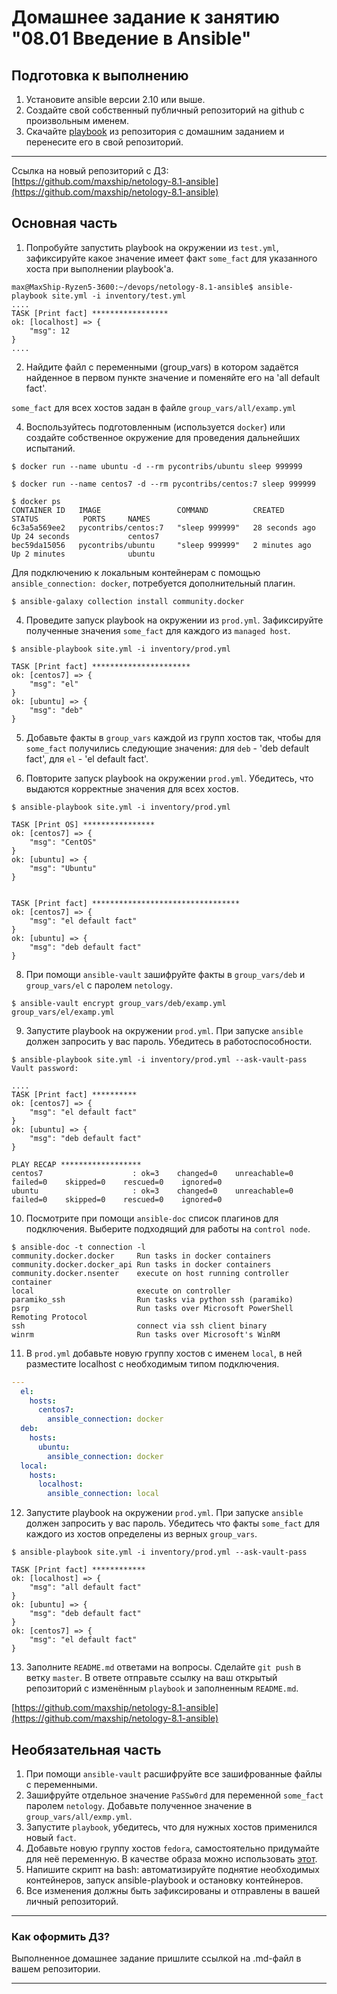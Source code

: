 # Домашнее задание к занятию "08.01 Введение в Ansible"

## Подготовка к выполнению
1. Установите ansible версии 2.10 или выше.
2. Создайте свой собственный публичный репозиторий на github с произвольным именем.
3. Скачайте [playbook](./playbook/) из репозитория с домашним заданием и перенесите его в свой репозиторий.

---
Ссылка на новый репозиторий с ДЗ:
[https://github.com/maxship/netology-8.1-ansible](https://github.com/maxship/netology-8.1-ansible)

## Основная часть
1. Попробуйте запустить playbook на окружении из `test.yml`, зафиксируйте какое значение имеет факт `some_fact` для указанного хоста при выполнении playbook'a.

```shell
max@MaxShip-Ryzen5-3600:~/devops/netology-8.1-ansible$ ansible-playbook site.yml -i inventory/test.yml
....
TASK [Print fact] *****************
ok: [localhost] => {
    "msg": 12
}
....
```

2. Найдите файл с переменными (group_vars) в котором задаётся найденное в первом пункте значение и поменяйте его на 'all default fact'.

`some_fact` для всех хостов задан в файле `group_vars/all/examp.yml`

4. Воспользуйтесь подготовленным (используется `docker`) или создайте собственное окружение для проведения дальнейших испытаний.

```shell
$ docker run --name ubuntu -d --rm pycontribs/ubuntu sleep 999999 

$ docker run --name centos7 -d --rm pycontribs/centos:7 sleep 999999

$ docker ps
CONTAINER ID   IMAGE                 COMMAND          CREATED          STATUS          PORTS     NAMES
6c3a5a569ee2   pycontribs/centos:7   "sleep 999999"   28 seconds ago   Up 24 seconds             centos7
bec59da15056   pycontribs/ubuntu     "sleep 999999"   2 minutes ago    Up 2 minutes              ubuntu
```
Для подключению к локальным контейнерам с помощью `ansible_connection: docker`, потребуется дополнительный плагин.
```shell
$ ansible-galaxy collection install community.docker
```

4. Проведите запуск playbook на окружении из `prod.yml`. Зафиксируйте полученные значения `some_fact` для каждого из `managed host`.

```shell
$ ansible-playbook site.yml -i inventory/prod.yml

TASK [Print fact] **********************
ok: [centos7] => {
    "msg": "el"
}
ok: [ubuntu] => {
    "msg": "deb"
}
```

5. Добавьте факты в `group_vars` каждой из групп хостов так, чтобы для `some_fact` получились следующие значения: для `deb` - 'deb default fact', для `el` - 'el default fact'.

6. Повторите запуск playbook на окружении `prod.yml`. Убедитесь, что выдаются корректные значения для всех хостов.

```shell
$ ansible-playbook site.yml -i inventory/prod.yml

TASK [Print OS] ****************
ok: [centos7] => {
    "msg": "CentOS"
}
ok: [ubuntu] => {
    "msg": "Ubuntu"
}


TASK [Print fact] *********************************
ok: [centos7] => {
    "msg": "el default fact"
}
ok: [ubuntu] => {
    "msg": "deb default fact"
}
```

8. При помощи `ansible-vault` зашифруйте факты в `group_vars/deb` и `group_vars/el` с паролем `netology`.

```shell
$ ansible-vault encrypt group_vars/deb/examp.yml group_vars/el/examp.yml
```

9. Запустите playbook на окружении `prod.yml`. При запуске `ansible` должен запросить у вас пароль. Убедитесь в работоспособности.

```shell
$ ansible-playbook site.yml -i inventory/prod.yml --ask-vault-pass
Vault password: 

....
TASK [Print fact] **********
ok: [centos7] => {
    "msg": "el default fact"
}
ok: [ubuntu] => {
    "msg": "deb default fact"
}

PLAY RECAP ******************
centos7                    : ok=3    changed=0    unreachable=0    failed=0    skipped=0    rescued=0    ignored=0   
ubuntu                     : ok=3    changed=0    unreachable=0    failed=0    skipped=0    rescued=0    ignored=0 
```
10. Посмотрите при помощи `ansible-doc` список плагинов для подключения. Выберите подходящий для работы на `control node`.

```shell
$ ansible-doc -t connection -l
community.docker.docker     Run tasks in docker containers   
community.docker.docker_api Run tasks in docker containers 
community.docker.nsenter    execute on host running controller container
local                       execute on controller 
paramiko_ssh                Run tasks via python ssh (paramiko) 
psrp                        Run tasks over Microsoft PowerShell Remoting Protocol
ssh                         connect via ssh client binary 
winrm                       Run tasks over Microsoft's WinRM 
```
11. В `prod.yml` добавьте новую группу хостов с именем  `local`, в ней разместите localhost с необходимым типом подключения.

```yaml
---
  el:
    hosts:
      centos7:
        ansible_connection: docker
  deb:
    hosts:
      ubuntu:
        ansible_connection: docker
  local:
    hosts:
      localhost:
        ansible_connection: local
```

12. Запустите playbook на окружении `prod.yml`. При запуске `ansible` должен запросить у вас пароль. Убедитесь что факты `some_fact` для каждого из хостов определены из верных `group_vars`.

```shell
$ ansible-playbook site.yml -i inventory/prod.yml --ask-vault-pass

TASK [Print fact] ************
ok: [localhost] => {
    "msg": "all default fact"
}
ok: [ubuntu] => {
    "msg": "deb default fact"
}
ok: [centos7] => {
    "msg": "el default fact"
}

```


13. Заполните `README.md` ответами на вопросы. Сделайте `git push` в ветку `master`. В ответе отправьте ссылку на ваш открытый репозиторий с изменённым `playbook` и заполненным `README.md`.

[https://github.com/maxship/netology-8.1-ansible](https://github.com/maxship/netology-8.1-ansible)


## Необязательная часть

1. При помощи `ansible-vault` расшифруйте все зашифрованные файлы с переменными.
2. Зашифруйте отдельное значение `PaSSw0rd` для переменной `some_fact` паролем `netology`. Добавьте полученное значение в `group_vars/all/exmp.yml`.
3. Запустите `playbook`, убедитесь, что для нужных хостов применился новый `fact`.
4. Добавьте новую группу хостов `fedora`, самостоятельно придумайте для неё переменную. В качестве образа можно использовать [этот](https://hub.docker.com/r/pycontribs/fedora).
5. Напишите скрипт на bash: автоматизируйте поднятие необходимых контейнеров, запуск ansible-playbook и остановку контейнеров.
6. Все изменения должны быть зафиксированы и отправлены в вашей личный репозиторий.

---

### Как оформить ДЗ?

Выполненное домашнее задание пришлите ссылкой на .md-файл в вашем репозитории.

---
